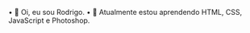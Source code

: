 • 👋 Oi, eu sou Rodrigo.
• 🌱 Atualmente estou aprendendo HTML, CSS, JavaScript e Photoshop.

<!---
Rcjunq-dev/Rcjunq-dev is a ✨ special ✨ repository because its `README.md` (this file) appears on your GitHub profile.
You can click the Preview link to take a look at your changes.
--->

